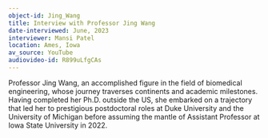 ```yaml
---
object-id: Jing_Wang
title: Interview with Professor Jing Wang
date-interviewed: June, 2023
interviewer: Mansi Patel
location: Ames, Iowa
av_source: YouTube
audiovideo-id: R899uLfgCAs
---
```


Professor Jing Wang, an accomplished figure in the field of biomedical engineering, whose journey traverses continents and academic milestones. Having completed her Ph.D. outside the US, she embarked on a trajectory that led her to prestigious postdoctoral roles at Duke University and the University of Michigan before assuming the mantle of Assistant Professor at Iowa State University in 2022.